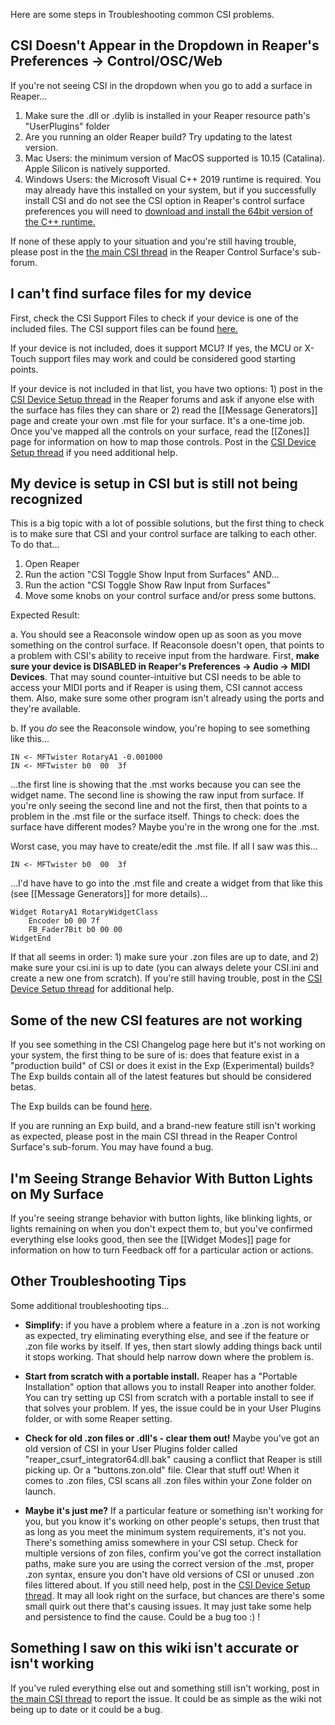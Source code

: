 Here are some steps in Troubleshooting common CSI problems.

## CSI Doesn't Appear in the Dropdown in Reaper's Preferences -> Control/OSC/Web
If you're not seeing CSI in the dropdown when you go to add a surface in Reaper...

1. Make sure the .dll or .dylib is installed in your Reaper resource path's "UserPlugins" folder
2. Are you running an older Reaper build? Try updating to the latest version.
3. Mac Users: the minimum version of MacOS supported is 10.15 (Catalina). Apple Silicon is natively supported.
4. Windows Users: the Microsoft Visual C++ 2019 runtime is required. You may already have this installed on your system, but if you successfully install CSI and do not see the CSI option in Reaper's control surface preferences you will need to [download and install the 64bit version of the C++ runtime.](https://aka.ms/vs/16/release/VC_redist.x64.exe)

If none of these apply to your situation and you're still having trouble, please post in the [the main CSI thread](https://forum.cockos.com/showthread.php?t=183143) in the Reaper Control Surface's sub-forum.

## I can't find surface files for my device
First, check the CSI Support Files to check if your device is one of the included files. The CSI support files can be found [here.](https://stash.reaper.fm/v/44740/CSI%20Support%20Files.zip)

If your device is not included, does it support MCU? If yes, the MCU or X-Touch support files may work and could be considered good starting points.

If your device is not included in that list, you have two options: 1) post in the [CSI Device Setup thread](https://forum.cockos.com/showthread.php?t=245280) in the Reaper forums and ask if anyone else with the surface has files they can share or 2) read the [[Message Generators]] page and create your own .mst file for your surface. It's a one-time job. Once you've mapped all the controls on your surface, read the [[Zones]] page for information on how to map those controls. Post in the [CSI Device Setup thread](https://forum.cockos.com/showthread.php?t=245280) if you need additional help.

## My device is setup in CSI but is still not being recognized
This is a big topic with a lot of possible solutions, but the first thing to check is to make sure that CSI and your control surface are talking to each other. To do that...

1. Open Reaper
2. Run the action "CSI Toggle Show Input from Surfaces" AND...
3. Run the action "CSI Toggle Show Raw Input from Surfaces"
4. Move some knobs on your control surface and/or press some buttons.

Expected Result: 

a. You should see a Reaconsole window open up as soon as you move something on the control surface. If Reaconsole doesn't open, that points to a problem with CSI's ability to receive input from the hardware. First, **make sure your device is DISABLED in Reaper's Preferences -> Audio -> MIDI Devices**. That may sound counter-intuitive but CSI needs to be able to access your MIDI ports and if Reaper is using them, CSI cannot access them. Also, make sure some other program isn't already using the ports and they're available. 

b. If you _do_ see the Reaconsole window, you're hoping to see something like this...
```
IN <- MFTwister RotaryA1 -0.001000
IN <- MFTwister b0  00  3f 
```

...the first line is showing that the .mst works because you can see the widget name. The second line is showing the raw input from surface. If you're only seeing the second line and not the first, then that points to a problem in the .mst file or the surface itself. Things to check: does the surface have different modes? Maybe you're in the wrong one for the .mst.

Worst case, you may have to create/edit the .mst file. If all I saw was this...
```
IN <- MFTwister b0  00  3f 
```

...I'd have have to go into the .mst file and create a widget from that like this (see [[Message Generators]] for more details)...
```
Widget RotaryA1 RotaryWidgetClass
    Encoder b0 00 7f
    FB_Fader7Bit b0 00 00
WidgetEnd
```

If that all seems in order: 1) make sure your .zon files are up to date, and 2) make sure your csi.ini is up to date (you can always delete your CSI.ini and create a new one from scratch). If you're still having trouble, post in the [CSI Device Setup thread](https://forum.cockos.com/showthread.php?t=245280) for additional help. 

## Some of the new CSI features are not working
If you see something in the CSI Changelog page here but it's not working on your system, the first thing to be sure of is: does that feature exist in a "production build" of CSI or does it exist in the Exp (Experimental) builds? The Exp builds contain all of the latest features but should be considered betas. 

The Exp builds can be found [here](https://stash.reaper.fm/v/42044/CSI%20Exp.zip).

If you are running an Exp build, and a brand-new feature still isn't working as expected, please post in the main CSI thread in the Reaper Control Surface's sub-forum. You may have found a bug.

## I'm Seeing Strange Behavior With Button Lights on My Surface
If you're seeing strange behavior with button lights, like blinking lights, or lights remaining on when you don't expect them to, but you've confirmed everything else looks good, then see the [[Widget Modes]] page for information on how to turn Feedback off for a particular action or actions.  

## Other Troubleshooting Tips
Some additional troubleshooting tips...

* **Simplify:** if you have a problem where a feature in a .zon is not working as expected, try eliminating everything else, and see if the feature or .zon file works by itself. If yes, then start slowly adding things back until it stops working. That should help narrow down where the problem is. 

* **Start from scratch with a portable install.** Reaper has a "Portable Installation" option that allows you to install Reaper into another folder. You can try setting up CSI from scratch with a portable install to see if that solves your problem. If yes, the issue could be in your User Plugins folder, or with some Reaper setting.

* **Check for old .zon files or .dll's - clear them out!** Maybe you've got an old version of CSI in your User Plugins folder called "reaper_csurf_integrator64.dll.bak" causing a conflict that Reaper is still picking up. Or a "buttons.zon.old" file. Clear that stuff out! When it comes to .zon files, CSI scans all .zon files within your Zone folder on launch. 

* **Maybe it's just me?** If a particular feature or something isn't working for you, but you know it's working on other people's setups, then trust that as long as you meet the minimum system requirements, it's not you. There's something amiss somewhere in your CSI setup. Check for multiple versions of zon files, confirm you've got the correct installation paths, make sure you are using the correct version of the .mst, proper .zon syntax, ensure you don't have old versions of CSI or unused .zon files littered about. If you still need help, post in the [CSI Device Setup thread](https://forum.cockos.com/showthread.php?t=245280). It may all look right on the surface, but chances are there's some small quirk out there that's causing issues. It may just take some help and persistence to find the cause. Could be a bug too :) ! 

## Something I saw on this wiki isn't accurate or isn't working
If you've ruled everything else out and something still isn't working, post in [the main CSI thread](https://forum.cockos.com/showthread.php?t=183143) to report the issue. It could be as simple as the wiki not being up to date or it could be a bug. 
